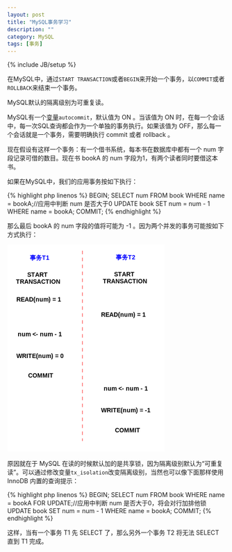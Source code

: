 ```yaml
---
layout: post
title: "MySQL事务学习"
description: ""
category: MySQL
tags: [事务]
---
```

{% include JB/setup %}

在MySQL中，通过`START TRANSACTION`或者`BEGIN`来开始一个事务，以`COMMIT`或者`ROLLBACK`来结束一个事务。

MySQL默认的隔离级别为可重复读。

MySQL有一个[变量](https://dev.mysql.com/doc/refman/5.7/en/show-variables.html)`autocommit`，默认值为 ON 。当该值为 ON 时，在每一个会话中，每一次SQL查询都会作为一个单独的事务执行。如果该值为 OFF，那么每一个会话就是一个事务，需要明确执行 commit 或者 rollback 。

<!--more-->

现在假设有这样一个事务：有一个借书系统，每本书在数据库中都有一个 num 字段记录可借的数目。现在书 bookA 的 num 字段为1，有两个读者同时要借这本书。

如果在MySQL中，我们的应用事务按如下执行：

{% highlight php linenos %}
BEGIN;
SELECT num FROM book WHERE name = bookA;//应用中判断 num 是否大于0
UPDATE book SET num = num - 1 WHERE name = bookA;
COMMIT;
{% endhighlight %}

那么最后 bookA 的 num 字段的值将可能为 -1 。因为两个并发的事务可能按如下方式执行：

![](/assets/img/201404050101.png)

原因就在于 MySQL 在读的时候默认加的是共享锁，因为隔离级别默认为“可重复读”。可以通过修改变量`tx_isolation`改变隔离级别，当然也可以像下面那样使用 InnoDB 内置的查询提示：

{% highlight php linenos %}
BEGIN;
SELECT num FROM book WHERE name = bookA FOR UPDATE;//应用中判断 num 是否大于0，将会对行加排他锁
UPDATE book SET num = num - 1 WHERE name = bookA;
COMMIT;
{% endhighlight %}

这样，当有一个事务 T1 先 SELECT 了，那么另外一个事务 T2 将无法 SELECT 直到 T1 完成。